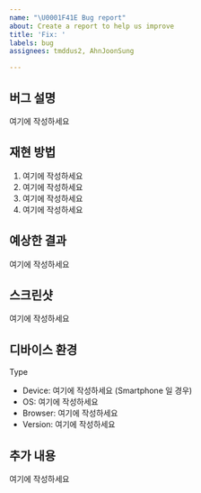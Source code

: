 ```yaml
---
name: "\U0001F41E Bug report"
about: Create a report to help us improve
title: 'Fix: '
labels: bug
assignees: tmddus2, AhnJoonSung

---
```


<!-- 🔥 다음 양식으로 제목을 작성해주세요 : Fix: OO 오류 -->
<!-- "여기에 작성하세요" 는 지우고 작성하세요 🙏🏻 -->

## 버그 설명
<!-- 어떤 버그인지 자세히 알려주세요 -->
여기에 작성하세요

## 재현 방법
<!-- 다음과 같이 단계별로 작성해주세요 :
e.g.
1. 해당 페이지에서 작업 중
2. 이것을 클릭했는데
3. 그리고 여기서 스크롤을 내렸더니
4. "..." 한 오류를 발견했다.
 -->
1. 여기에 작성하세요
2. 여기에 작성하세요
3. 여기에 작성하세요
4. 여기에 작성하세요

## 예상한 결과
<!-- 예상했던 결과는 어떤 것이었는지 알려주세요 -->
여기에 작성하세요

## 스크린샷
<!-- 문제를 파악하는 데 도움이 되는 스크린샷을 추가해주세요 -->
여기에 작성하세요

## 디바이스 환경
<!-- 작업을 진행하는 디바이스 환경을 다음과 같이 작성해주세요 :
Desktop
 - OS: [e.g. iOS]
 - Browser [e.g. chrome, safari]
 - Version [e.g. 22]

Smartphone
 - Device: [e.g. iPhone6]
 - OS: [e.g. iOS8.1]
 - Browser [e.g. stock browser, safari]
 - Version [e.g. 22]
 -->
Type
- Device: 여기에 작성하세요 (Smartphone 일 경우)
- OS: 여기에 작성하세요
- Browser: 여기에 작성하세요
- Version: 여기에 작성하세요

## 추가 내용
<!-- 문제를 해결하기 위한 추가적인 정보를 알려주세요 -->
여기에 작성하세요

